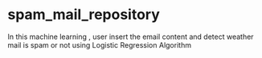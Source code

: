 # spam_mail_repository
In this machine learning , user insert the email content and detect weather mail is spam or not using Logistic Regression Algorithm 
